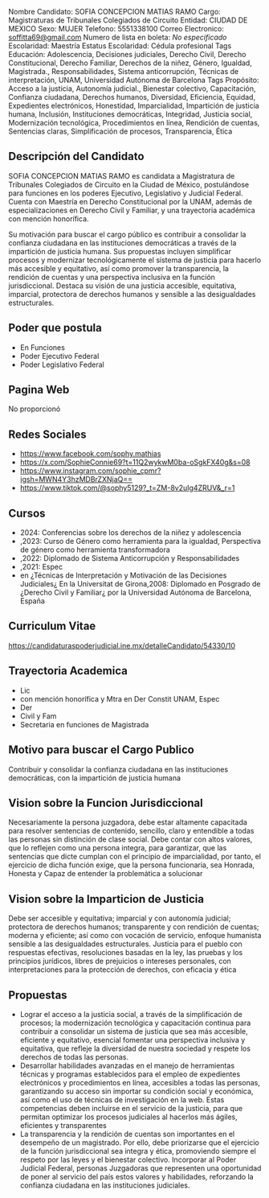 Nombre Candidato: SOFIA CONCEPCION MATIAS RAMO
Cargo: Magistraturas de Tribunales Colegiados de Circuito
Entidad: CIUDAD DE MEXICO
Sexo: MUJER
Telefono: 5551338100
Correo Electronico: soffitta69@gmail.com
Numero de lista en boleta: *No especificado*
Escolaridad: Maestría
Estatus Escolaridad: Cédula profesional
Tags Educación: Adolescencia, Decisiones judiciales, Derecho Civil, Derecho Constitucional, Derecho Familiar, Derechos de la niñez, Género, Igualdad, Magistrada., Responsabilidades, Sistema anticorrupción, Técnicas de interpretación, UNAM, Universidad Autónoma de Barcelona
Tags Propósito: Acceso a la justicia, Autonomía judicial., Bienestar colectivo, Capacitación, Confianza ciudadana, Derechos humanos, Diversidad, Eficiencia, Equidad, Expedientes electrónicos, Honestidad, Imparcialidad, Impartición de justicia humana, Inclusión, Instituciones democráticas, Integridad, Justicia social, Modernización tecnológica, Procedimientos en línea, Rendición de cuentas, Sentencias claras, Simplificación de procesos, Transparencia, Ética


## Descripción del Candidato 

SOFIA CONCEPCION MATIAS RAMO es candidata a Magistratura de Tribunales Colegiados de Circuito en la Ciudad de México, postulándose para funciones en los poderes Ejecutivo, Legislativo y Judicial Federal. Cuenta con Maestría en Derecho Constitucional por la UNAM, además de especializaciones en Derecho Civil y Familiar, y una trayectoria académica con mención honorífica. 

Su motivación para buscar el cargo público es contribuir a consolidar la confianza ciudadana en las instituciones democráticas a través de la impartición de justicia humana. Sus propuestas incluyen simplificar procesos y modernizar tecnológicamente el sistema de justicia para hacerlo más accesible y equitativo, así como promover la transparencia, la rendición de cuentas y una perspectiva inclusiva en la función jurisdiccional. Destaca su visión de una justicia accesible, equitativa, imparcial, protectora de derechos humanos y sensible a las desigualdades estructurales.


## Poder que postula

- En Funciones
- Poder Ejecutivo Federal
- Poder Legislativo Federal


## Pagina Web

No proporcionó


## Redes Sociales

- https://www.facebook.com/sophy.mathias
- https://x.com/SophieConnie69?t=11Q2wykwM0ba-oSgkFX40g&s=08
- https://www.instagram.com/sophie_cpmr?igsh=MWN4Y3hzMDBrZXNjaQ==
- https://www.tiktok.com/@sophy5129?_t=ZM-8v2uIg4ZRUV&_r=1


## Cursos

- 2024: Conferencias sobre los derechos de la niñez y adolescencia
- ,2023: Curso de Género como herramienta para la igualdad, Perspectiva de género como herramienta transformadora
- ,2022: Diplomado de Sistema Anticorrupción y Responsabilidades
- ,2021: Espec
- en ¿Técnicas de Interpretación y Motivación de las Decisiones Judiciales¿ En la Universitat de Girona,2008: Diplomado en Posgrado de ¿Derecho Civil y Familiar¿ por la Universidad Autónoma de Barcelona, España


## Curriculum Vitae

https://candidaturaspoderjudicial.ine.mx/detalleCandidato/54330/10


## Trayectoria Academica

- Lic
- con mención honorífica y Mtra en Der Constit UNAM, Espec
- Der
- Civil y Fam
- Secretaria en funciones de Magistrada


## Motivo para buscar el Cargo Publico

Contribuir y consolidar la confianza ciudadana en las instituciones democráticas, con la impartición de justicia humana


## Vision sobre la Funcion Jurisdiccional

Necesariamente la persona juzgadora, debe estar altamente capacitada para resolver sentencias de contenido, sencillo, claro y entendible a todas las personas sin distinción de clase social. Debe contar con altos valores, que lo reflejen como una persona integra, para garantizar, que las sentencias que dicte cumplan con el principio de imparcialidad, por tanto, el ejercicio de dicha función exige, que la persona funcionaria, sea Honrada, Honesta y Capaz de entender la problemática a solucionar


## Vision sobre la Imparticion de Justicia

Debe ser accesible y equitativa; imparcial y con autonomía judicial; protectora de derechos humanos; transparente y con rendición de cuentas; moderna y eficiente; así como con vocación de servicio, enfoque humanista sensible a las desigualdades estructurales. Justicia para el pueblo con respuestas efectivas, resoluciones basadas en la ley, las pruebas y los principios jurídicos, libres de prejuicios o intereses personales, con interpretaciones para la protección de derechos, con eficacia y ética


## Propuestas

- Lograr el acceso a la justicia social, a través de la simplificación de procesos; la modernización tecnológica y capacitación continua para contribuir a consolidar un sistema de justicia que sea más accesible, eficiente y equitativo, esencial fomentar una perspectiva inclusiva y equitativa, que refleje la diversidad de nuestra sociedad y respete los derechos de todas las personas.
- Desarrollar habilidades avanzadas en el manejo de herramientas técnicas y programas establecidos para el empleo de expedientes electrónicos y procedimientos en línea, accesibles a todas las personas, garantizando su acceso sin importar su condición social y económica, así como el uso de técnicas de investigación en la web. Estas competencias deben incluirse en el servicio de la justicia, para que permitan optimizar los procesos judiciales al hacerlos más ágiles, eficientes y transparentes
- La transparencia y la rendición de cuentas son importantes en el desempeño de un magistrado. Por ello, debe priorizarse que el ejercicio de la función jurisdiccional sea integra y ética, promoviendo siempre el respeto por las leyes y el bienestar colectivo. Incorporar al Poder Judicial Federal, personas Juzgadoras que representen una oportunidad de poner al servicio del país estos valores y habilidades, reforzando la confianza ciudadana en las instituciones judiciales.

